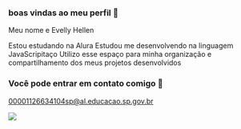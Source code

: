 ### boas vindas ao meu perfil 🌭

 Meu nome e Evelly Hellen

 Estou estudando na Alura
 Estudou me desenvolvendo na linguagem JavaScripitaço
 Utilizo esse espaço para minha organização e compartilhamento dos meus projetos desenvolvidos

 ### Você pode entrar em contato comigo 📧

 00001126634104sp@al.educacao.sp.gov.br

![](https://media1.tenor.com/m/eXnK1gX0RCMAAAAC/peppa-pig.gif)
